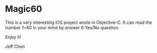 # Magic60
This is a very interesting iOS project wrote in Objective-C. 
It can read the number 1~60 in your mind by answer 6 Yes/No question.

Enjoy it!

Jeff Chen
